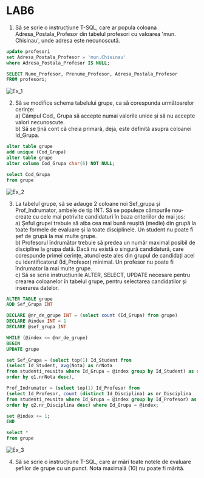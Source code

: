 # LAB6

1. Să se scrie o instrucțiune T-SQL, care ar popula coloana Adresa_Postala_Profesor din tabelul profesori cu valoarea 'mun. Chisinau', unde adresa este necunoscută.

```sql
update profesori 
set Adresa_Postala_Profesor = 'mun.Chisinau'
where Adresa_Postala_Profesor IS NULL;

SELECT Nume_Profesor, Prenume_Profesor, Adresa_Postala_Profesor
FROM profesori;
```
![Ex_1](https://user-images.githubusercontent.com/34598688/49708970-c3517b80-fc3a-11e8-8673-fcb7682299fe.png)

2. Să se modifice schema tabelului grupe, ca să corespunda următoarelor cerințe:  
a) Câmpul Cod_ Grupa să accepte numai valorile unice și să nu accepte valori necunoscute.  
b) Să se țină cont că cheia primară, deja, este definită asupra coloanei Id_Grupa.  

```sql
alter table grupe 
add unique (Cod_Grupa)
alter table grupe 
alter column Cod_Grupa char(6) NOT NULL;

select Cod_Grupa
from grupe
```
![Ex_2](https://user-images.githubusercontent.com/34598688/49709012-f267ed00-fc3a-11e8-8141-ea291a99f4a2.png)

3. La tabelul grupe, să se adauge 2 coloane noi Sef_grupa și Prof_Indrumator, ambele de tip INT. Să se populeze câmpurile nou-create cu cele mai potrivite candidaturi în baza criteriilor de mai jos:  
a) Șeful grupei trebuie să aiba cea mai bună reușită (medie) din grupă la toate formele de evaluare și la toate disciplinele. Un student nu poate fi șef de grupă la mai multe grupe.  
b) Profesorul îndrumător trebuie să predea un număr maximal posibil de discipline la grupa dată. Dacă nu există o singură candidatură, care corespunde primei cerințe, atunci este ales din grupul de candidați acel cu identificatorul (Id_Profesor) minimal. Un profesor nu
poate fi îndrumator la mai multe grupe.  
c) Să se scrie instrucțiunile ALTER, SELECT, UPDATE necesare pentru crearea coloanelor în tabelul grupe, pentru selectarea candidatilor și inserarea datelor.  

```sql
ALTER TABLE grupe
ADD Sef_Grupa INT

DECLARE @nr_de_grupe INT = (select count (Id_Grupa) from grupe)
DECLARE @index INT = 1
DECLARE @sef_grupa INT

WHILE (@index <= @nr_de_grupe)
BEGIN 
UPDATE grupe

set Sef_Grupa = (select top(1) Id_Student from
(select Id_Student, avg(Nota) as nrNota        
from studenti_reusita where Id_Grupa = @index group by Id_Student) as q1
order by q1.nrNota desc),

Prof_Indrumator = (select top(1) Id_Profesor from
(select Id_Profesor, count (distinct Id_Disciplina) as nr_Disciplina
from studenti_reusita where Id_Grupa = @index group by Id_Profesor) as q2
order by q2.nr_Disciplina desc) where Id_Grupa = @index;

set @index += 1;
END

select *
from grupe
```

![Ex_3](https://user-images.githubusercontent.com/34598688/49717237-09b8d180-fc5f-11e8-8ade-67bd7f8956c5.png)

4. Să se scrie o instrucțiune T-SQL, care ar mări toate notele de evaluare șefilor de grupe cu un punct. Nota maximală (10) nu poate fi mărită. 

```sql

```

